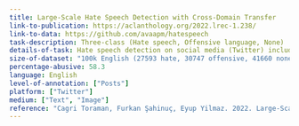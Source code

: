 ```yaml
---
title: Large-Scale Hate Speech Detection with Cross-Domain Transfer
link-to-publication: https://aclanthology.org/2022.lrec-1.238/
link-to-data: https://github.com/avaapm/hatespeech
task-description: Three-class (Hate speech, Offensive language, None)
details-of-task: Hate speech detection on social media (Twitter) including 5 target groups (gender, race, religion, politics, sports)
size-of-dataset: "100k English (27593 hate, 30747 offensive, 41660 none)"
percentage-abusive: 58.3
language: English
level-of-annotation: ["Posts"]
platform: ["Twitter"]
medium: ["Text", "Image"]
reference: "Cagri Toraman, Furkan Şahinuç, Eyup Yilmaz. 2022. Large-Scale Hate Speech Detection with Cross-Domain Transfer. In Proceedings of the Thirteenth Language Resources and Evaluation Conference, pages 2215–2225, Marseille, France. European Language Resources Association."
---
```

